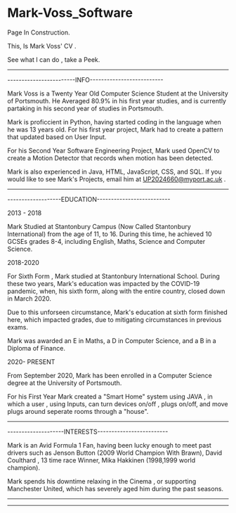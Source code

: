 # Mark-Voss_Software


Page In Construction.

This, Is Mark Voss' CV .

See what I can do , take a Peek.



------------------------------------------------------
------------------------INFO--------------------------

Mark Voss is a Twenty Year Old Computer Science Student at the University of Portsmouth. He Averaged 80.9% in his first year studies, and is currently partaking in his second year of studies in Portsmouth.

Mark is proficcient in Python, having started coding in the language when he was 13 years old. For his first year project, Mark had to create a pattern that updated based on User Input. 

For his Second Year Software Engineering Project, Mark used OpenCV to create a Motion Detector that records when motion has been detected. 

Mark is also experienced in Java, HTML, JavaScript,  CSS,  and SQL. If you would like to see Mark's Projects, email him at UP2024660@myport.ac.uk .

------------------------------------------------------
-------------------EDUCATION--------------------------

2013 - 2018

Mark Studied at Stantonbury Campus (Now Called Stantonbury International) from the age of 11, to 16. During this time, he achieved 10 GCSEs grades 8-4, including English, Maths, Science and Computer Science.

2018-2020

For Sixth Form , Mark studied at Stantonbury International School. During these two years, Mark's education was impacted by the COVID-19 pandemic, when, his sixth form, along with the entire country, closed down in March 2020. 

Due to this unforseen circumstance, Mark's education at sixth form finished here, which impacted grades, due to mitigating circumstances in previous exams.

Mark was awarded an E in Maths, a D in Computer Science, and a B in a Diploma of Finance. 


2020- PRESENT

From September 2020, Mark has been enrolled in a Computer Science degree at the University of Portsmouth.

For his First Year Mark created a "Smart Home" system using JAVA , in which a user , using Inputs, can turn devices on/off , plugs on/off, and move plugs around seperate rooms through a "house".


------------------------------------------------------
--------------------INTERESTS-------------------------

Mark is an Avid Formula 1 Fan, having been lucky enough to meet past drivers such as Jenson Button (2009 World Champion With Brawn), David Coulthard , 13 time race Winner, Mika Hakkinen (1998,1999 world champion).

Mark spends his downtime relaxing in the Cinema , or supporting Manchester United, which has severely aged him during the past seasons. 

------------------------------------------------------
------------------------------------------------------
